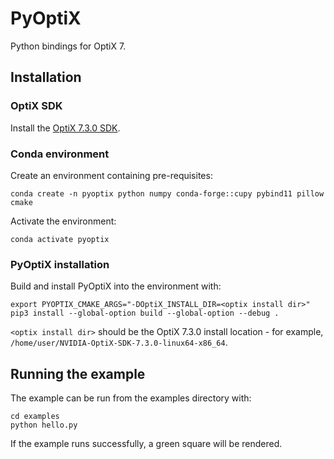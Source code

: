 # PyOptiX

Python bindings for OptiX 7.

## Installation

### OptiX SDK

Install the [OptiX 7.3.0
SDK](https://developer.nvidia.com/optix/downloads/7.3.0/linux64).


### Conda environment

Create an environment containing pre-requisites:

```
conda create -n pyoptix python numpy conda-forge::cupy pybind11 pillow cmake
```

Activate the environment:

```
conda activate pyoptix
```

### PyOptiX installation

Build and install PyOptiX into the environment with:

```
export PYOPTIX_CMAKE_ARGS="-DOptiX_INSTALL_DIR=<optix install dir>"
pip3 install --global-option build --global-option --debug .
```

`<optix install dir>` should be the OptiX 7.3.0 install location - for example,
`/home/user/NVIDIA-OptiX-SDK-7.3.0-linux64-x86_64`.


## Running the example

The example can be run from the examples directory with:

```
cd examples
python hello.py
```

If the example runs successfully, a green square will be rendered.
